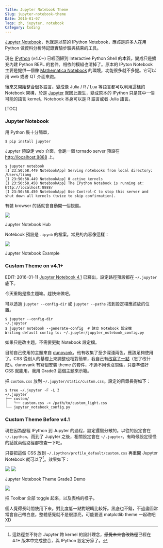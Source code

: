 ```yaml
---
Title: Jupyter Notebook Theme
Slug: jupyter-notebook-theme
Date: 2016-01-07
Tags: zh, jupyter, notebook
Category: Coding
---
```


[Jupyter Notebook]，也就是以前的 IPython Notebook，應該是許多人在用 Python 做資料分析時記錄實驗步驗與結果的工具。

現在 [IPython] \(v4.0+\) 已經回歸到 Interactive Python Shell 的本質，變成只是擴充內建 Python REPL 的套件，相依的模組也清掉了。原本的 IPyton Notebook 主要是提供一個像 [Mathematica Notebook] 的環境，功能很多就不多提。它可以用 web 或者 QT 介面來跑。

後來又開始整合很多語言，變成像 Julia / R / Lua 等語言都可以利用這樣的 Notebook 架構，於是 [Jupyter][Jupyter Notebook] 就因此誕生，變成原本的 IPython 只是其中一個可能的語言 kernel。Notebook 本身可以是 R 語言或者 Julia 語言。

[TOC]

### Jupyter Notebook

用 Python 裝十分簡單，

```console
$ pip install jupyter
```

Jupyter 預設走 web 介面，會跑一個 tornado server 預設在 <http://localhost:8888> 上。

```console
$ jupyter notebook
[I 23:50:58.449 NotebookApp] Serving notebooks from local directory: /Users/liang
[I 23:50:58.449 NotebookApp] 0 active kernels
[I 23:50:58.450 NotebookApp] The IPython Notebook is running at: http://localhost:8888/
[I 23:50:58.450 NotebookApp] Use Control-C to stop this server and shut down all kernels (twice to skip confirmation).
```

有裝 browser 的話就會自動開一個視窗。

<div class="figure">
  <img src="{attach}pics/jupyter_default_frontpage.png"/>
  <p class="caption center">Jupyter Notebook Hub</p>
</div>

Notebook 預設是 `.ipynb` 的檔案。常見的內容像這樣：

<div class="figure">
  <img src="{attach}pics/jupyter_default_notebook.png"/>
  <p class="caption center">Jupyter Notebook Example</p>
</div>

### Custom Theme on v4.1+

EDIT: 2016-01-11 [Jupyter Notebook 4.1](https://blog.jupyter.org/2016/01/08/notebook-4-1-release/) 已釋出，設定路徑預設都在 `~/.jupyter` 底下。

今天重點是換主題嘛。趕快來做吧。

可以透過 `jupyter --config-dir` 或 `jupyter --paths` 找到設定檔應該放的位置。

```console
$ jupyter --config-dir
~/.jupyter
$ jupyter notebook --generate-config  # 建立 Notebook 設定檔
Writing default config to: ~/.jupyter/jupyter_notebook_config.py
```

如果只是改主題，不需要更動 Notebook 設定檔。

目前自己使用的主題來自 [dunovank](https://github.com/dunovank/jupyter-themes)，他有收集了至少深淺兩色，應該足夠使用了。CSS 從別人的基礎上來調整也相對簡單，我自己有[改寫了一點](https://github.com/ccwang002/dotfiles/tree/master/ipy_profile/ipython3)（忘了改什麼)。dunovank 有寫個安裝 theme 的套件，不過不用也沒關係，只要準備好 CSS 就能用。我用 Grade3 這個主題來示範。

把 `custom.css` 放到 `~/.jupyter/static/custom.css`。設定的目錄長得如下：

```console
$ tree ~/.jupyter -F -L 3
~/.jupyter
├── custom/
│   └── custom.css -> /path/to/custom_light.css
└── jupyter_notebook_config.py
```

### Custom Theme Before v4.1

現在因為歷經 IPython 到 Jupyter 的過程，設定還蠻分散的。以往的設定會在 `~/.ipython`，而到了 Jupyter 之後，相關設定會在 `~/.jupyter`。有時候設定怪怪的話就兩個路徑都檢查一下吧。

只要把這個 CSS 放到 `~/.ipython/profile_default/custom.css` 再重開 Jupyter Notebook 就可以了[^1]。效果如下：

<div class="figure">
  <img src="{attach}pics/jupyter_grade3_frontpage.png"/>
  <img src="{attach}pics/jupyter_grade3_notebook1.png"/>
  <p class="caption center">Jupyter Notebook Theme Grade3 Demo</p>
</div>

<div class="figure">
  <img src="{attach}pics/jupyter_grade3_notebook2.png"/>
  <p class="caption center">把 Toolbar 全部 toggle 起來，以及表格的樣子。</p>
</div>

個人覺得長時間使用下來，對比度低一點對眼睛比較好。黑底也不錯，不過畫圖常常會自己帶白底，整體感覺就不是很漂亮，可能要連 matplotlib theme 一起改吧 XD


[^1]: 這路徑並不符合 Jupyter 跨 kernel 的設計理念，<del>感覺未來會改路徑</del>已經在 4.1+ 版本中完成整合，與 IPython 設定分家了。

[Jupyter Notebook]: http://jupyter.org/
[IPython]: http://ipython.org/
[Mathematica Notebook]: https://reference.wolfram.com/language/tutorial/UsingANotebookInterface.html